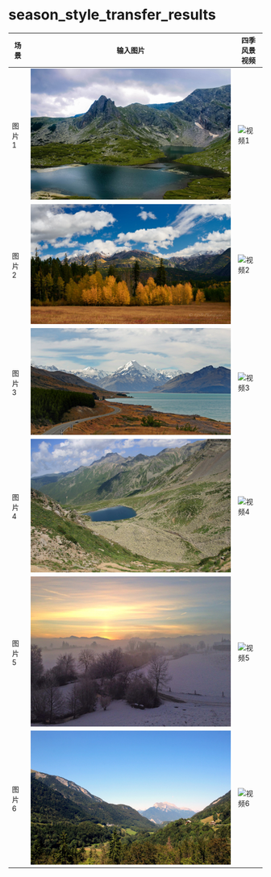 # season_style_transfer_results
| 场景   | 输入图片   | 四季风景视频   |
|-------|-------|-------|
| 图片1 | ![图1](https://github.com/hughwcq/season_style_transfer_results/blob/main/images/24855790979_e5ecb077ff_o.png) | ![视频1](https://github.com/hughwcq/season_style_transfer_results/blob/main/videos/1.gif) |
| 图片2 | ![图2](https://github.com/hughwcq/season_style_transfer_results/blob/main/images/0000269.jpg) | ![视频2](https://github.com/hughwcq/season_style_transfer_results/blob/main/videos/0000269.gif) |
| 图片3 | ![图3](https://github.com/hughwcq/season_style_transfer_results/blob/main/images/32739252695_c50987ac09_k.png) | ![视频3](https://github.com/hughwcq/season_style_transfer_results/blob/main/videos/32739252695_c50987ac09_k.gif) |
| 图片4 | ![图4](https://github.com/hughwcq/season_style_transfer_results/blob/main/images/test_5_10174520123.jpg.jpg) | ![视频4](https://github.com/hughwcq/season_style_transfer_results/blob/main/videos/test_5_10174520123.gif) |
| 图片5 | ![图5](https://github.com/hughwcq/season_style_transfer_results/blob/main/images/test_5_11203408635.jpg.jpg) | ![视频5](https://github.com/hughwcq/season_style_transfer_results/blob/main/videos/test_5_11203408635.gif) |
| 图片6 | ![图6](https://github.com/hughwcq/season_style_transfer_results/blob/main/images/test_5_48847991116.jpg.jpg) | ![视频6](https://github.com/hughwcq/season_style_transfer_results/blob/main/videos/test_5_48847991116.gif) |


